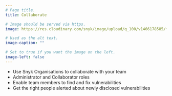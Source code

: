 ```yaml
---
# Page title.
title: Collaborate

# Image should be served via https.
image: https://res.cloudinary.com/snyk/image/upload/q_100/v1466178585/features/features-collaborate_scaled.jpg

# Used as the alt text.
image-caption: ""

# Set to true if you want the image on the left.
image-left: false 
---
```


* Use Snyk Organisations to collaborate with your team
* Administrator and Collaborator roles
* Enable team members to find and fix vulnerabilities
* Get the right people alerted about newly disclosed vulnerabilities
